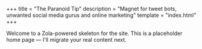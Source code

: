 +++
title = "The Paranoid Tip"
description = "Magnet for tweet bots, unwanted social media gurus and online marketing"
template = "index.html"
+++

Welcome to a Zola-powered skeleton for the site. This is a placeholder home page — I'll migrate your real content next.
